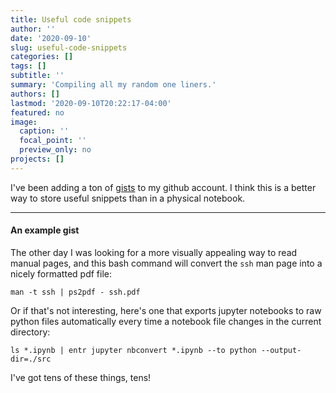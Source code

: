 ```yaml
---
title: Useful code snippets
author: ''
date: '2020-09-10'
slug: useful-code-snippets
categories: []
tags: []
subtitle: ''
summary: 'Compiling all my random one liners.'
authors: []
lastmod: '2020-09-10T20:22:17-04:00'
featured: no
image:
  caption: ''
  focal_point: ''
  preview_only: no
projects: []
---
```


I've been adding a ton of [gists](https://gist.github.com/ayoskovich) to my github account. I think this is a better way to store useful snippets than in a physical notebook.

--- 

#### An example gist

The other day I was looking for a more visually appealing way to read manual pages, and this bash command will convert the `ssh` man page into a nicely formatted pdf file:

```
man -t ssh | ps2pdf - ssh.pdf
```

Or if that's not interesting, here's one that exports jupyter notebooks to raw python files automatically every time a notebook file changes in the current directory:

```
ls *.ipynb | entr jupyter nbconvert *.ipynb --to python --output-dir=./src
```

I've got tens of these things, tens!

